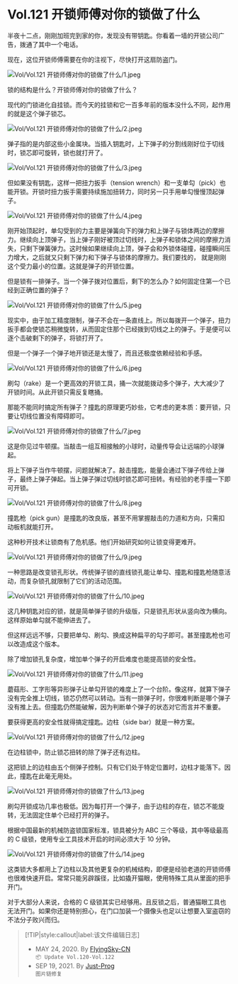# Vol.121 开锁师傅对你的锁做了什么

半夜十二点，刚刚加班完到家的你，发现没有带钥匙。你看着一墙的开锁公司广告，拨通了其中一个电话。

现在，这位开锁师傅需要在你的注视下，尽快打开这扇防盗门。

![Vol/Vol.121 开锁师傅对你的锁做了什么/1.jpeg](https://file.hsyhx.top/iPaperClipICU/web/assets/image/文字稿/Vol/Vol.121%20开锁师傅对你的锁做了什么/1.jpeg?imageMogr2/format/avif)

锁的结构是什么？开锁师傅对你的锁做了什么？

现代的门锁进化自挂锁。而今天的挂锁和它一百多年前的版本没什么不同，起作用的就是这个弹子锁芯。

![Vol/Vol.121 开锁师傅对你的锁做了什么/2.jpeg](https://file.hsyhx.top/iPaperClipICU/web/assets/image/文字稿/Vol/Vol.121%20开锁师傅对你的锁做了什么/2.jpeg?imageMogr2/format/avif)

弹子指的是内部这些小金属块。当插入钥匙时，上下弹子的分割线刚好位于切线时，锁芯即可旋转，锁也就打开了。

![Vol/Vol.121 开锁师傅对你的锁做了什么/3.jpeg](https://file.hsyhx.top/iPaperClipICU/web/assets/image/文字稿/Vol/Vol.121%20开锁师傅对你的锁做了什么/3.jpeg?imageMogr2/format/avif)

但如果没有钥匙，这样一把扭力扳手（tension wrench）和一支单勾（pick）也能开锁。开锁时扭力扳手需要持续施加扭转力，同时另一只手用单勾慢慢顶起弹子。

![Vol/Vol.121 开锁师傅对你的锁做了什么/4.jpeg](https://file.hsyhx.top/iPaperClipICU/web/assets/image/文字稿/Vol/Vol.121%20开锁师傅对你的锁做了什么/4.jpeg?imageMogr2/format/avif)

刚开始顶起时，单勾受到的力主要是弹簧向下的弹力和上弹子与锁体两边的摩擦力。继续向上顶弹子，当上弹子刚好被顶过切线时，上弹子和锁体之间的摩擦力消失，只剩下弹簧弹力。这时候如果继续向上顶，弹子会和外锁体碰撞，碰撞瞬间压力增大，之后就又只剩下弹力和下弹子与锁体的摩擦力。我们要找的， 就是刚刚这个受力最小的位置。这就是弹子的开锁位置。

但是锁有一排弹子。当一个弹子拨对位置后，剩下的怎么办？如何固定住第一个已经到正确位置的弹子？

![Vol/Vol.121 开锁师傅对你的锁做了什么/5.jpeg](https://file.hsyhx.top/iPaperClipICU/web/assets/image/文字稿/Vol/Vol.121%20开锁师傅对你的锁做了什么/5.jpeg?imageMogr2/format/avif)

现实中，由于加工精度限制，弹子不会在一条直线上。所以每拨开一个弹子，扭力扳手都会使锁芯稍微旋转，从而固定住那个已经拨到切线之上的弹子。于是便可以逐个击破剩下的弹子，将锁打开了。

但是一个弹子一个弹子地开锁还是太慢了，而且还极度依赖经验和手感。

![Vol/Vol.121 开锁师傅对你的锁做了什么/6.jpeg](https://file.hsyhx.top/iPaperClipICU/web/assets/image/文字稿/Vol/Vol.121%20开锁师傅对你的锁做了什么/6.jpeg?imageMogr2/format/avif)

刷勾（rake）是一个更高效的开锁工具，捅一次就能拨动多个弹子，大大减少了开锁时间。从此开锁只需反复瞎捅。

那能不能同时搞定所有弹子？撞匙的原理更巧妙些，它考虑的更本质：要开锁，只要让切线位置没有障碍即可。

![Vol/Vol.121 开锁师傅对你的锁做了什么/7.jpeg](https://file.hsyhx.top/iPaperClipICU/web/assets/image/文字稿/Vol/Vol.121%20开锁师傅对你的锁做了什么/7.jpeg?imageMogr2/format/avif)

这是你见过牛顿摆。当敲击一组互相接触的小球时，动量传导会让远端的小球弹起。

将上下弹子当作牛顿摆，问题就解决了。敲击撞匙，能量会通过下弹子传给上弹子，最终上弹子弹起。当上弹子弹过切线时锁芯即可扭转。有经验的老手撞一下即可开锁。

![Vol/Vol.121 开锁师傅对你的锁做了什么/8.jpeg](https://file.hsyhx.top/iPaperClipICU/web/assets/image/文字稿/Vol/Vol.121%20开锁师傅对你的锁做了什么/8.jpeg?imageMogr2/format/avif)

撞匙枪（pick gun）是撞匙的改良版，甚至不用掌握敲击的力道和方向，只需扣动板机就能打开。

这种秒开技术让锁商有了危机感。他们开始研究如何让锁变得更难开。

![Vol/Vol.121 开锁师傅对你的锁做了什么/9.jpeg](https://file.hsyhx.top/iPaperClipICU/web/assets/image/文字稿/Vol/Vol.121%20开锁师傅对你的锁做了什么/9.jpeg?imageMogr2/format/avif)

一种思路是改变锁孔形状。传统弹子锁的直线锁孔能让单勾、撞匙和撞匙枪随意活动，而复杂锁孔就限制了它们的活动范围。

![Vol/Vol.121 开锁师傅对你的锁做了什么/10.jpeg](https://file.hsyhx.top/iPaperClipICU/web/assets/image/文字稿/Vol/Vol.121%20开锁师傅对你的锁做了什么/10.jpeg?imageMogr2/format/avif)

这几种钥匙对应的锁，就是简单弹子锁的升级版，只是锁孔形状从竖向改为横向。这样原始单勾就不能伸进去了。

但这样远远不够，只要把单勾、刷勾、换成这种扁平的勾子即可。甚至撞匙枪也可以改造成这个版本。

除了增加锁孔复杂度，增加单个弹子的开启难度也能提高锁的安全性。

![Vol/Vol.121 开锁师傅对你的锁做了什么/11.jpeg](https://file.hsyhx.top/iPaperClipICU/web/assets/image/文字稿/Vol/Vol.121%20开锁师傅对你的锁做了什么/11.jpeg?imageMogr2/format/avif)

蘑菇形、工字形等异形弹子让单勾开锁的难度上了一个台阶。像这样，就算下弹子没有完全推上切线，锁芯仍然可以转动。当有一排弹子时，你很难判断是哪个弹子没有推上去。但撞匙仍然能破解，因为判断单个弹子的状态对它而言并不重要。

要获得更高的安全性就得搞定撞匙。边柱（side bar）就是一种方案。

![Vol/Vol.121 开锁师傅对你的锁做了什么/12.jpeg](https://file.hsyhx.top/iPaperClipICU/web/assets/image/文字稿/Vol/Vol.121%20开锁师傅对你的锁做了什么/12.jpeg?imageMogr2/format/avif)

在边柱锁中，防止锁芯扭转的除了弹子还有边柱。

这把锁上的边柱由五个侧弹子控制。只有它们处于特定位置时，边柱才能落下。因此，撞匙在此毫无用处。

![Vol/Vol.121 开锁师傅对你的锁做了什么/13.jpeg](https://file.hsyhx.top/iPaperClipICU/web/assets/image/文字稿/Vol/Vol.121%20开锁师傅对你的锁做了什么/13.jpeg?imageMogr2/format/avif)

刷勾开锁成功几率也极低。因为每打开一个弹子，由于边柱的存在，锁芯不能旋转，无法固定住单个已经打开的弹子。

根据中国最新的机械防盗锁国家标准，锁具被分为 ABC 三个等级，其中等级最高的 C 级锁，使用专业工具技术开启的时间必须大于 10 分钟。

![Vol/Vol.121 开锁师傅对你的锁做了什么/14.jpeg](https://file.hsyhx.top/iPaperClipICU/web/assets/image/文字稿/Vol/Vol.121%20开锁师傅对你的锁做了什么/14.jpeg?imageMogr2/format/avif)

这类锁大多都用上了边柱以及其他更复杂的机械结构，即便是经验老道的开锁师傅也很难快速开启。常常只能另辟蹊径，比如撬开猫眼，使用特殊工具从里面的把手开门。

对于大部分人来说，合格的 C 级锁其实已经够用。且反锁之后，普通猫眼工具也无法开门。如果你还是特别担心，在门口加装一个摄像头也足以让想要入室盗窃的不法分子败兴而归。

> [!TIP|style:callout|label:该文件编辑日志]
>
> - MAY 24, 2020. By [FlyingSky-CN](https://github.com/FlyingSky-CN)  
> `📦 Update Vol.120-Vol.122`
> - SEP 19, 2021. By [Just-Prog](https://github.com/Just-Prog)  
> `图片链修复`
